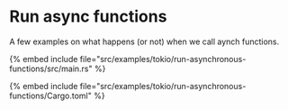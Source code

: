 # Run async functions

A few examples on what happens (or not) when we call aynch functions.

{% embed include file="src/examples/tokio/run-asynchronous-functions/src/main.rs" %}


{% embed include file="src/examples/tokio/run-asynchronous-functions/Cargo.toml" %}
